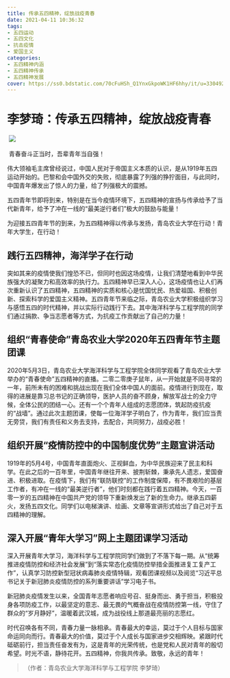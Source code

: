 ```yaml
---
title: 传承五四精神，绽放战疫青春
date: 2021-04-11 10:36:32
tags:
- 五四运动
- 五四文化
- 抗击疫情
- 爱国主义
categories:
- 五四精神内涵
- 五四精神传承
- 五四精神发展
cover: https://ss0.bdstatic.com/70cFuHSh_Q1YnxGkpoWK1HF6hhy/it/u=3304926737,3258647289&fm=26&gp=0.jpg
---
```


# 李梦琦：传承五四精神，绽放战疫青春

​		![](传承五四精神.jpg)

​		青春奋斗正当时，吾辈青年当自强！

伟大领袖毛主席曾经说过，中国人民对于帝国主义本质的认识，是从1919年五四运动开始的。巴黎和会中国外交的失败，彻底暴露了列强的狰狞面目，与此同时，中国青年爆发出了惊人的力量，给了列强极大的震撼。

五四青年节即将到来，特别是在当今疫情环境下，五四精神的宣扬与传承给予了当代新青年，给予了冲在一线的“最美逆行者们”极大的鼓励与能量！

为迎接五四青年节的到来，为五四精神得以传承与发扬，青岛农业大学在行动！青年大学生，在行动！

## 践行五四精神，海洋学子在行动

突如其来的疫情使我们惶恐不已，但同时也因这场疫情，让我们清楚地看到中华民族强大的凝聚力和高效率的执行力。五四精神早已深入人心，这场疫情也让人们再次重新认识了五四精神，五四精神的实质和核心是忧国忧民、热爱祖国、积极创新、探索科学的爱国主义精神。五四青年节来临之际，青岛农业大学积极组织学习与感悟五四的时代精神，并以实际行动践行下去。其中海洋科学与工程学院的同学们通过捐款、争当志愿者等方式，为抗疫工作贡献出了自己的力量！

## 组织“青春使命”青岛农业大学2020年五四青年节主题团课

2020年5月3日，青岛农业大学海洋科学与工程学院全体同学观看了青岛农业大学举办的“青春使命”五四精神的直播。二零二零庚子鼠年，从一开始就是不同寻常的一年，前所未有的困难和挑战出现在我们全体中国人的面前。疫情进行到现在，取得的进展是靠习总书记的正确领导，医护人员的奋不顾身，解放军战士的全力守候，全体公民的团结一心。还有一个个青年人组成的志愿团体，筑起防疫抗疫的“战墙”。通过此次主题团课，使每一位海洋学子明白了，作为青年，我们应当责无旁贷，我们有责任和义务去支持，去配合，共同努力，战疫必胜！

## 组织开展“疫情防控中的中国制度优势”主题宣讲活动

1919年的5月4号，中国青年直面炮火、正视鲜血，为中华民族迎来了民主和科学。在此之后的一百年里，中国青年继往开来、披荆斩棘，秉承先人遗志，爱国奋进、积极进取。在疫情下，我们有“联防联控”的工作制度保障，有不畏艰险的基层工作者，有冲在一线的“最美逆行者”，他们时刻都在践行着五四精神。今天，一百零一岁的五四精神在中国共产党的领导下重新焕发出了新的生命力。继承五四薪火，发扬五四文化。同学们以电梯演讲、绘画、文章等宣讲形式给出了自己对于五四精神的理解。

## 深入开展“青年大学习”网上主题团课学习活动

深入开展青年大学习，海洋科学与工程学院同学们做到了不落下每一期。从“统筹推进疫情防控和经济社会发展”到“落实常态化疫情防控举措全面推进复工复产工作”，认真学习防控新型冠状病毒肺炎疫情特辑，观看团课视频以及阅览“习近平总书记关于新冠肺炎疫情防控的系列重要讲话”学习电子书。

新冠肺炎疫情发生以来，全国青年志愿者响应号召、挺身而出、勇于担当，积极投身各项防疫工作，以最坚定的意志、最无畏的气概奋战在疫情防控第一线，守住了群众的“岁月静好”，温暖着武汉城，成为战役线上那道最亮丽的志愿红。

时代召唤各有不同，青春力量一脉相承。青春最大的幸运，莫过于个人目标与国家命运同向而行。青春最大的价值，莫过于个人成长与国家进步交相辉映。紧跟时代砥砺前行，担当责任奋发有为，这是青年的光荣传统，也是党和人民对青年的殷切希望。时光不语，静待花开。五四精神，你我共传承。致敬，永远的青年！

> （作者：青岛农业大学海洋科学与工程学院  李梦琦）